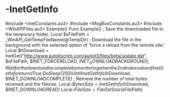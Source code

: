 # -InetGetInfo
#include &lt;InetConstants.au3> #include &lt;MsgBoxConstants.au3> #include &lt;WinAPIFiles.au3>  Example()  Func Example()     ; Save the downloaded file to the temporary folder.     Local $sFilePath = _WinAPI_GetTempFileName(@TempDir)      ; Download the file in the background with the selected option of 'force a reload from the remote site.'     Local $hDownload = InetGet("http://www.autoitscript.com/autoit3/files/beta/update.dat", $sFilePath, $INET_FORCERELOAD, $INET_DOWNLOADBACKGROUND)      ; Wait for the download to complete by monitoring when the 2nd index value of InetGetInfo returns True.     Do         Sleep(250)     Until InetGetInfo($hDownload, $INET_DOWNLOADCOMPLETE)      ; Retrieve the number of total bytes received and the filesize.     Local $iBytesSize = InetGetInfo($hDownload, $INET_DOWNLOADREAD)     Local $iFileSize = FileGetSize($sFilePath)
